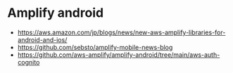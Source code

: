 # Amplify android
* https://aws.amazon.com/jp/blogs/news/new-aws-amplify-libraries-for-android-and-ios/
* https://github.com/sebsto/amplify-mobile-news-blog
* https://github.com/aws-amplify/amplify-android/tree/main/aws-auth-cognito
